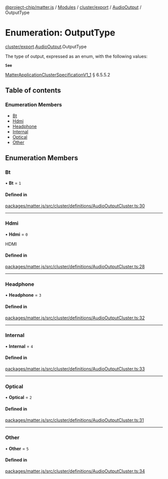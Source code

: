 [@project-chip/matter.js](../README.md) / [Modules](../modules.md) / [cluster/export](../modules/cluster_export.md) / [AudioOutput](../modules/cluster_export.AudioOutput.md) / OutputType

# Enumeration: OutputType

[cluster/export](../modules/cluster_export.md).[AudioOutput](../modules/cluster_export.AudioOutput.md).OutputType

The type of output, expressed as an enum, with the following values:

**`See`**

[MatterApplicationClusterSpecificationV1_1](../interfaces/spec_export.MatterApplicationClusterSpecificationV1_1.md) § 6.5.5.2

## Table of contents

### Enumeration Members

- [Bt](cluster_export.AudioOutput.OutputType.md#bt)
- [Hdmi](cluster_export.AudioOutput.OutputType.md#hdmi)
- [Headphone](cluster_export.AudioOutput.OutputType.md#headphone)
- [Internal](cluster_export.AudioOutput.OutputType.md#internal)
- [Optical](cluster_export.AudioOutput.OutputType.md#optical)
- [Other](cluster_export.AudioOutput.OutputType.md#other)

## Enumeration Members

### Bt

• **Bt** = ``1``

#### Defined in

[packages/matter.js/src/cluster/definitions/AudioOutputCluster.ts:30](https://github.com/project-chip/matter.js/blob/dfd1dc35/packages/matter.js/src/cluster/definitions/AudioOutputCluster.ts#L30)

___

### Hdmi

• **Hdmi** = ``0``

HDMI

#### Defined in

[packages/matter.js/src/cluster/definitions/AudioOutputCluster.ts:28](https://github.com/project-chip/matter.js/blob/dfd1dc35/packages/matter.js/src/cluster/definitions/AudioOutputCluster.ts#L28)

___

### Headphone

• **Headphone** = ``3``

#### Defined in

[packages/matter.js/src/cluster/definitions/AudioOutputCluster.ts:32](https://github.com/project-chip/matter.js/blob/dfd1dc35/packages/matter.js/src/cluster/definitions/AudioOutputCluster.ts#L32)

___

### Internal

• **Internal** = ``4``

#### Defined in

[packages/matter.js/src/cluster/definitions/AudioOutputCluster.ts:33](https://github.com/project-chip/matter.js/blob/dfd1dc35/packages/matter.js/src/cluster/definitions/AudioOutputCluster.ts#L33)

___

### Optical

• **Optical** = ``2``

#### Defined in

[packages/matter.js/src/cluster/definitions/AudioOutputCluster.ts:31](https://github.com/project-chip/matter.js/blob/dfd1dc35/packages/matter.js/src/cluster/definitions/AudioOutputCluster.ts#L31)

___

### Other

• **Other** = ``5``

#### Defined in

[packages/matter.js/src/cluster/definitions/AudioOutputCluster.ts:34](https://github.com/project-chip/matter.js/blob/dfd1dc35/packages/matter.js/src/cluster/definitions/AudioOutputCluster.ts#L34)
